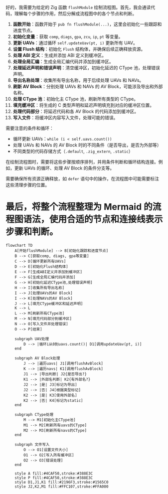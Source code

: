 好的，我需要为给定的 Zig 函数 `flushModule` 绘制流程图。首先，我会通读代码，理解每个步骤的作用，然后分解成流程图中的各个节点和判断。

1. **函数开始**：函数开始于 `pub fn flushModule(...)`，这里会初始化一些跟踪和进度节点。
2. **初始化变量**：获取 `comp`, `diags`, `gpa`, `zcu`, `ip`, `pt` 等变量。
3. **更新 UAVs**：通过循环 `self.updateUav(pt, i)` 更新所有 UAV。
4. **设置 Flush 结构**：初始化 `Flush` 结构体，并确保后续正确释放资源。
5. **处理 ABI 定义**：生成并添加 ABI 定义到缓冲区。
6. **处理全局汇编**：生成全局汇编代码并添加到缓冲区。
7. **处理延迟声明和错误声明**：清空缓冲区，初始化延迟的 CType 池，处理错误声明。
8. **导出名称处理**：收集所有导出名称，用于后续处理 UAVs 和 NAVs。
9. **刷新 AV Block**：分别处理 UAVs 和 NAVs 的 AV Block，可能涉及导出和外部名称。
10. **处理 CType 池**：初始化主 CType 池，刷新所有类型的 CType。
11. **填充缓冲区**：将生成的 C 类型声明和延迟声明填充到对应的缓冲区位置。
12. **处理代码部分**：将延迟代码和各 AV Block 的代码添加到缓冲区。
13. **写入文件**：将缓冲区内容写入文件，处理可能的错误。

需要注意的条件和循环：
- 循环更新 UAVs：`while (i < self.uavs.count())`
- 处理 UAVs 和 NAVs 的 AV Block 时的不同条件（是否导出，是否为外部等）
- 不同类型的代码存储方式（`.default`, `.zig_extern`, `.static`）

在绘制流程图时，需要将这些步骤按顺序排列，并用条件判断和循环结构连接。例如，更新 UAVs 的循环、处理 AV Block 的条件分支等。

需要确保所有资源正确释放，如 `defer` 语句中的操作，在流程图中可能需要标注这些清理步骤的位置。

最后，将整个流程整理为 Mermaid 的流程图语法，使用合适的节点和连接线表示步骤和判断。
================================================
```mermaid
flowchart TD
    A[开始flushModule] --> B[初始化跟踪和进度节点]
    B --> C[获取comp, diags, gpa等变量]
    C --> D[循环更新所有UAVs]
    D --> E[初始化Flush结构体]
    E --> F[生成ABI定义并添加到缓冲区]
    F --> G[生成全局汇编代码并添加]
    G --> H[初始化延迟CType池,处理错误声明]
    H --> I[收集所有导出名称]
    I --> J[处理UAVs的AV Block]
    I --> K[处理NAVs的AV Block]
    J --> L[填充CType缓冲区和延迟声明]
    K --> L
    L --> M[刷新所有CType池]
    M --> N[填充代码部分到缓冲区]
    N --> O[写入文件并处理错误]
    O --> P[结束]

    subgraph UAV处理
        D --> |循环i从0到uavs.count()| D1[调用updateUav(pt, i)]
    end

    subgraph AV Block处理
        J --> |遍历uavs| J1[调用flushAvBlock]
        K --> |遍历navs| K1[调用flushAvBlock]
        J1 --> |导出判断| J2{是否导出?}
        K1 --> |外部名判断| K2{有外部名?}
        J2 --> |是| J3[标记为导出]
        J2 --> |否| J4[根据类型标记]
        K2 --> |是| K3[使用外部名]
        K2 --> |否| K4[标记为static]
    end

    subgraph CType处理
        M --> M1[初始化主CType池]
        M1 --> M2[刷新所有uavs的CType]
        M2 --> M3[刷新所有navs的CType]
    end

    subgraph 文件写入
        O --> O1[设置文件大小]
        O1 --> O2[写入所有缓冲区]
        O2 --> O3[错误处理]
    end

    style A fill:#4CAF50,stroke:#388E3C
    style P fill:#4CAF50,stroke:#388E3C
    style D1,J1,K1 fill:#2196F3,stroke:#1565C0
    style J2,K2,M1 fill:#FFC107,stroke:#FFA000
```